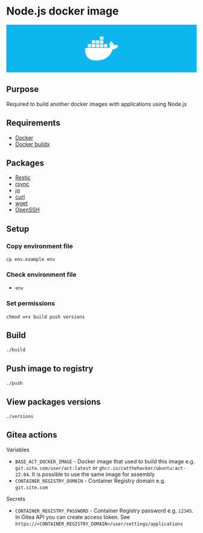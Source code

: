# Node.js docker image

![cover](cover/cover.svg)

## Purpose

Required to build another docker images with applications using Node.js

## Requirements

* [Docker](https://www.docker.com)
* [Docker buildx](https://github.com/docker/buildx)

## Packages

* [Restic](https://restic.net)
* [rsync](https://github.com/WayneD/rsync)
* [jq](https://pkgs.alpinelinux.org/package/edge/main/x86_64/jq)
* [curl](https://pkgs.alpinelinux.org/package/edge/main/x86_64/curl)
* [wget](https://pkgs.alpinelinux.org/package/edge/main/x86_64/wget)
* [OpenSSH](https://www.openssh.com)

## Setup

### Copy environment file

```shell
cp env.example env
```

### Check environment file

* `env`

### Set permissions

```shell
chmod u+x build push versions
```

## Build

```shell
./build
```

## Push image to registry

```shell
./push
```

## View packages versions

```shell
./versions
```

## Gitea actions

Variables

* `BASE_ACT_DOCKER_IMAGE` - Docker image that used to build this image
  e.g. `git.site.com/user/act:latest` or `ghcr.io/catthehacker/ubuntu:act-22.04`.
  It is possible to use the same image for assembly
* `CONTAINER_REGISTRY_DOMAIN` - Container Registry domain e.g. `git.site.com`

Secrets

* `CONTAINER_REGISTRY_PASSWORD` - Container Registry password e.g. `12345`.
  In Gitea API you can create access token.
  See `https://<CONTAINER_REGISTRY_DOMAIN>/user/settings/applications`
